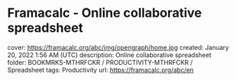 # Framacalc - Online collaborative spreadsheet

cover: https://framacalc.org/abc/img/opengraph/home.jpg
created: January 20, 2022 1:56 AM (UTC)
description: Online collaborative spreadsheet
folder: BOOKMRKS-MTHRFCKR / PRODUCTIVITY-MTHRFCKR / Spreadsheet
tags: Productivity
url: https://framacalc.org/abc/en